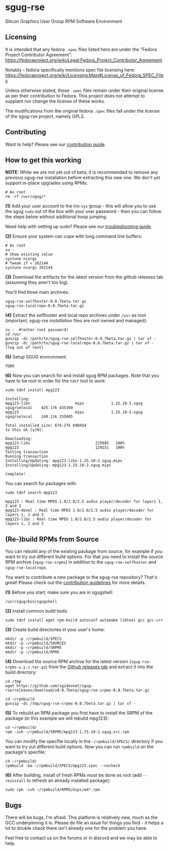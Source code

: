 # sgug-rse

Silicon Graphics User Group RPM Software Environment

## Licensing

It is intended that any fedora `.spec` files listed here are under the "Fedora Project Contributor Agreement": https://fedoraproject.org/wiki/Legal:Fedora_Project_Contributor_Agreement.

Notably - fedora specifically mentions spec file licensing here: https://fedoraproject.org/wiki/Licensing:Main#License_of_Fedora_SPEC_Files

Unless otherwise stated, those `.spec` files remain under their original license as per their contribution to Fedora. This project does not attempt to supplant nor change the license of these works.

The modifications from the original fedora `.spec` files fall under the license of the sgug-rse project, namely GPL3.

## Contributing

Want to help? Please see our [contribution guide](contributing.md).

## How to get this working

**NOTE**: While we are not yet out of beta, it is recommended to remove any previous sgug-rse installation before extracting this new one. We don't yet support in-place upgrades using RPMs:

```shell
# As root
rm -rf /usr/sgug/*
```

**(1)** Add your user account to the irix `sys` group - this will allow you to use the sgug `sudo` out of the box with your user password - then you can follow the steps below without additional hoop jumping.

Need help with setting up sudo? Please see our [troubleshooting guide](troubleshooting.md).



**(2)** Ensure your system can cope with long command line buffers:

```shell
# As root
su -
# Show existing value
systune ncargs
# Tweak if < 262144
systune ncargs 262144
```

**(3)** Download the artifacts for the latest version from the github releases tab (assuming they aren't too big).

You'll find three main archives:

```shell
sgug-rse-selfhoster-0.0.7beta.tar.gz
sgug-rse-localrepo-0.0.7beta.tar.gz
```

**(4)** Extract the selfhoster and local repo archives under `/usr` as root (important, sgug-rse _installation_ files are root owned and managed):

```shell
su -  #(enter root password)
cd /usr
gunzip -dc /path/to/sgug-rse-selfhoster-0.0.7beta.tar.gz | tar xf -
gunzip -dc /path/to/sgug-rse-localrepo-0.0.7beta.tar.gz | tar xf -
(log out of root)
```

**(5)** Setup SGUG environment.

```shell
TODO
```

**(6)** Now you can search for and install sgug RPM packages. Note that you have to be root in order for the `tdnf` tool to work:

```shell
sudo tdnf install mpg123
```
```
Installing:
mpg123-libs                    mips            1.25.10-2.sgug       sgugrselocal    425.17k 435369
mpg123                         mips            1.25.10-2.sgug       sgugrselocal    249.11k 255085

Total installed size: 674.27k 690454
Is this ok [y/N]:

Downloading:
mpg123-libs                             225085   100%
mpg123                                  129151   100%
Testing transaction
Running transaction
Installing/Updating: mpg123-libs-1.25.10-2.sgug.mips
Installing/Updating: mpg123-1.25.10-2.sgug.mips

Complete!
```

You can search for packages with:

```shell
sudo tdnf search mpg123
```
```
mpg123 : Real time MPEG 1.0/2.0/2.5 audio player/decoder for layers 1, 2 and 3
mpg123-devel : Real time MPEG 1.0/2.0/2.5 audio player/decoder for layers 1, 2 and 3
mpg123-libs : Real time MPEG 1.0/2.0/2.5 audio player/decoder for layers 1, 2 and 3
```

## (Re-)build RPMs from Source

You can rebuild any of the existing package from source, for example if you want to try out different build options. For that you need to install the source RPM archive (`sgug-rse-srpms`) in addition to the `sgug-rse-selfhoster` and `sgug-rse-localrepo`.

You want to contribute a new package to the sgug-rse repository? That's great! Please check out the [contribution guidelines](./contributing.md) for more details.

**(1)** Before you start, make sure you are in sgugshell:

```shell
/usr/sgug/bin/sgugshell
```

**(2)** Install common build tools:

```shell
sudo tdnf install wget rpm-build autoconf automake libtool gcc gcc-c++
```

**(3)** Create build directories in your user's home:

```shell
mkdir -p ~/rpmbuild/SPECS
mkdir -p ~/rpmbuild/SOURCES
mkdir -p ~/rpmbuild/SRPMS
mkdir -p ~/rpmbuild/RPMS
```

**(4)** Download the source RPM archive for the latest version
(`sgug-rse-srpms-x.y.z.tar.gz`) from the [Github releases tab](https://github.com/sgidevnet/sgug-rse/releases) and extract it into the build directory: 

```shell
cd /tmp
wget https://github.com/sgidevnet/sgug-rse/releases/download/v0.0.7beta/sgug-rse-srpms-0.0.7beta.tar.gz

cd ~/rpmbuild
gunzip -dc /tmp/sgug-rse-srpms-0.0.7beta.tar.gz | tar xf -
```

**(5)** To rebuild an RPM package you first have to install the SRPM of the package (in this example we will rebuild mpg123):

```shell
cd ~/rpmbuild/
rpm -ivh ~/rpmbuild/SRPMS/mpg123-1.25.10-2.sgug.src.rpm
```

You can modify the specfile locally in the `~/rpmbuild/SPECS/` directory if you want to try out different build options.
Now you can run `rpmbuild` on the package's specfile:

```shell
cd ~/rpmbuild/
rpmbuild -ba ~/rpmbuild/SPECS/mpg123.spec --nocheck
```

**(6)** After building, install of fresh RPMs must be done as root (add `--reinstall` to refresh an already installed package):

```shell
sudo rpm -ivh ~/rpmbuild/RPMS/mips/m4*.rpm
```

## Bugs

There will be bugs, I'm afraid. This platform is relatively new, much as the GCC underpinning it is. Please do file an issue for things you find - it helps a lot to double check there isn't already one for the problem you have.

Feel free to contact us on the forums or in discord and we may be able to help.

